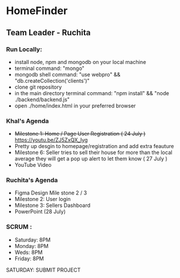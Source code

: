# HomeFinder
## Team Leader - Ruchita 

### Run Locally:
- install node, npm and mongodb on your local machine
- terminal command: "mongo"
- mongodb shell command: "use webpro" && "db.createCollection('clients')"
- clone git repository
- in the main directory terminal command: "npm install" && 
    "node ./backend/backend.js"
- open ./home/index.html in your preferred browser

### Khal's Agenda
- ~~Milestone 1: Home / Page User Registration  ( 24 July )~~ https://youtu.be/ZJ5ZxQX_Iyg
- Pretty up desgin to homepage/registration and add extra feauture 
- Milestone 6: Seller tries to sell their house for more than the local average they will get a pop up alert to let them know   ( 27 July )
- YouTube Video 

### Ruchita's Agenda
- Figma Design Mile stone 2 / 3 
- Milestone 2: User login
- Milestone 3: Sellers Dashboard
- PowerPoint (28 July)


### SCRUM :
- Saturday: 8PM
- Monday: 8PM
- Weds: 8PM
- Friday: 8PM

SATURDAY: SUBMIT PROJECT